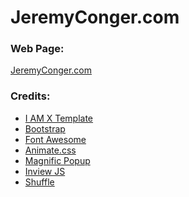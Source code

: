 # JeremyConger.com

### Web Page:
<a href="http://www.jeremyconger.com" target="_blank">JeremyConger.com<a/>

### Credits: 

- <a href="https://github.com/ahmedfaruk/iamx-html" target="_blank">I AM X Template</a>
- <a href="http://getbootstrap.com/" target="_blank">Bootstrap</a>
- <a href="https://fortawesome.github.io/Font-Awesome/" target="_blank">Font Awesome</a>
- <a href="https://daneden.github.io/animate.css/" target="_blank">Animate.css</a>
- <a href="http://dimsemenov.com/plugins/magnific-popup/" target="_blank">Magnific Popup</a>
- <a href="https://github.com/protonet/jquery.inview" target="_blank">Inview JS</a>
- <a href="http://vestride.github.io/Shuffle/" target="_blank">Shuffle</a>
